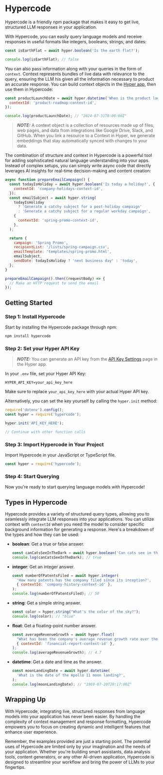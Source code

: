 # Hypercode

Hypercode is a friendly npm package that makes it easy to get live, structured LLM responses in your application.

With Hypercode, you can easily query language models and receive responses in useful formats like integers, booleans, strings, and dates:

```javascript
const isEarthFlat = await hyper.boolean('Is the earth flat?');

console.log(isEarthFlat); // false
```

You can also pass information along with your queries in the form of `context`. Context represents bundles of live data with relevance to the query, ensuring the LLM his given all the information necessary to product an accurate response. You can build context objects in the <a href="https://app.gethyper.ai" target="_blank">Hyper app</a>, then use them in Hypercode:

```javascript
const productLaunchDate = await hyper.datetime('When is the product launch?', {
  contextId: 'product-roadmap-context-id',
});

console.log(productLaunchDate); // "2024-07-31T0:00:00Z"
```

> **_NOTE:_** A context object is a collection of resources made up of files, web pages, and data from integrations like Google Drive, Slack, and GitHub. When you link a resource to a Context in Hyper, we generate embeddings that stay automatically synced with changes to your data.

The combination of structure and context in Hypercode is a powerful tool for adding sophisticated natural language understanding into your apps. Instead of complex setups, you can simply write async code that directly leverages AI insights for real-time decision-making and content creation:

```javascript
async function prepareEmailCampaign() {
  const todayIsHoliday = await hyper.boolean('Is today a holiday?', {
    contextId: 'company-holidays-context-id',
  });
  const emailSubject = await hyper.string(
    todayIsHoliday
      ? 'Generate a catchy subject for a post-holiday campaign'
      : 'Generate a catchy subject for a regular workday campaign',
    {
      contextId: 'spring-promo-context-id',
    },
  );

  return {
    campaign: 'Spring Promo',
    recipientList: '/lists/spring-campaign.csv',
    emailTemplate: 'templates/spring-promo.html',
    emailSubject,
    sendDate: todayIsHoliday ? 'next business day' : 'today',
  };
}

prepareEmailCampaign().then((requestBody) => {
  // Make an HTTP request to send the email
});
```

## Getting Started

### Step 1: Install Hypercode

Start by installing the Hypercode package through npm:

```bash
npm install hypercode
```

### Step 2: Set your Hyper API Key

> **_NOTE:_** You can generate an API key from the <a href="https://app.gethyper.ai/settings/api-keys" target="_blank">API Key Settings</a> page in the Hyper app.

In your `.env` file, set your Hyper API Key:

```
HYPER_API_KEY=your_api_key_here
```

Make sure to replace `your_api_key_here` with your actual Hyper API key.

Alternatively, you can set the key yourself by calling the `hyper.init` method:

```javascript
require('dotenv').config();
const hyper = require('hypercode');

hyper.init('API_KEY_HERE');

// Continue with other function calls
```

### Step 3: Import Hypercode in Your Project

Import Hypercode in your JavaScript or TypeScript file.

```javascript
const hyper = require('hypercode');
```

### Step 4: Start Querying

Now you're ready to start querying language models with Hypercode!

## Types in Hypercode

Hypercode provides a variety of structured query types, allowing you to seamlessly integrate LLM responses into your applications. You can utilize context with `contextId` when you need the model to consider specific background information for generating a response. Here's a breakdown of the types and how they can be used:

- **boolean**: Get a true or false answer.

  ```javascript
  const canCatsSeeInTheDark = await hyper.boolean('Can cats see in the dark?');
  console.log(canCatsSeeInTheDark); // true
  ```

- **integer**: Get an integer answer.
  ```javascript
  const numberOfPatentsFiled = await hyper.integer(
    'How many patents has the company filed since its inception?',
    { contextId: 'company-history-context-id' },
  );
  console.log(numberOfPatentsFiled); // 50
  ```
- **string**: Get a simple string answer.
  ```javascript
  const color = hyper.string("What's the color of the sky?");
  console.log(color); // "blue"
  ```
- **float**: Get a floating-point number answer.

  ```javascript
  const averageRevenueGrowth = await hyper.float(
    "What has been the company's average revenue growth rate over the last five years?",
    { contextId: 'financial-report-context-id' },
  );
  console.log(averageRevenueGrowth); // 4.7
  ```

- **datetime**: Get a date and time as the answer.
  ```javascript
  const moonLandingDate = await hyper.datetime(
    'What is the date of the Apollo 11 moon landing?',
  );
  console.log(moonLandingDate); // "1969-07-20T20:17:00Z"
  ```

## Wrapping Up

With Hypercode, integrating live, structured responses from language models into your application has never been easier. By handling the complexity of context management and response formatting, Hypercode empowers you to focus on creating dynamic and intelligent features that enhance user experience.

Remember, the examples provided are just a starting point. The potential uses of Hypercode are limited only by your imagination and the needs of your application. Whether you're building smart assistants, data analysis tools, content generators, or any other AI-driven application, Hypercode is designed to streamline your workflow and bring the power of LLMs to your fingertips.
